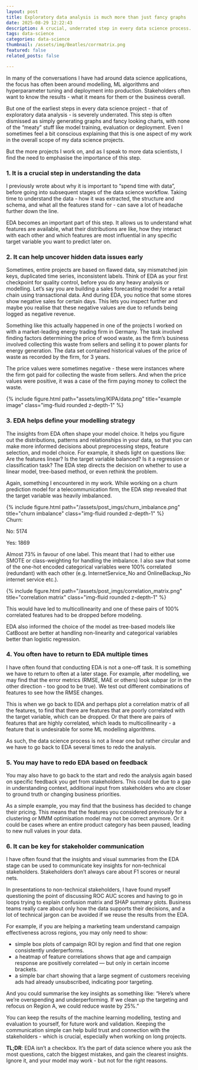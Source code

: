 ```yaml
---
layout: post
title: Exploratory data analysis is much more than just fancy graphs
date: 2025-08-29 12:22:43
description: A crucial, underrated step in every data science process.
tags: data-science
categories: data-science
thumbnail: /assets/img/Beatles/corrmatrix.png
featured: false
related_posts: false

---
```

 

In many of the conversations I have had around data science applications, the focus has often been around modelling, ML algorithms and hyperparameter tuning and deployment into production. Stakeholders often want to know the results - what it means for them or the business overall.

But one of the earliest steps in every data science project - that of exploratory data analysis - is severely underrated. This step is often dismissed as simply generating graphs and fancy looking charts, with none of the “meaty” stuff like model training, evaluation or deployment. Even I sometimes feel a bit conscious explaining that this is one aspect of my work in the overall scope of my data science projects. 

But the more projects I work on, and as I speak to more data scientists, I find the need to emphasise the importance of this step.


### 1. It is a crucial step in understanding the data

I previously wrote about why it is important to “spend time with data”, before going into subsequent stages of the data science workflow. Taking time to understand the data - how it was extracted, the structure and schema, and what all the features stand for - can save a lot of headache further down the line. 

EDA becomes an important part of this step. It allows us to understand what features are available, what their distributions are like, how they interact with each other and which features are most influential in any specific target variable you want to predict later on.

### 2. It can help uncover hidden data issues early

Sometimes, entire projects are based on flawed data, say mismatched join keys, duplicated time series, inconsistent labels. Think of EDA as your first checkpoint for quality control, before you do any heavy analysis or modelling. Let’s say you are building a sales forecasting model for a retail chain using transactional data. And during EDA, you notice that some stores show negative sales for certain days. This lets you inspect further and maybe you realise that these negative values are due to refunds being logged as negative revenue. 

Something like this actually happened in one of the projects I worked on with a market-leading energy trading firm in Germany. The task involved finding factors determining the price of wood waste, as the firm’s business involved collecting this waste from sellers and selling it to power plants for energy generation. The data set contained historical values of the price of waste as recorded by the firm, for 3 years.

The price values were sometimes negative - these were instances where the firm got paid for collecting the waste from sellers. And when the price values were positive, it was a case of the firm paying money to collect the waste.

<div class="row">
    <div class="col-sm mt-3 mt-md-0">
        {% include figure.html path="assets/img/KIPA/data.png" title="example image" class="img-fluid rounded z-depth-1" %}
    </div>
</div>



### 3. EDA helps define your modelling strategy

The insights from EDA often shape your model choice. It helps you figure out the distributions, patterns and relationships in your data, so that you can make more informed decisions about preprocessing steps, feature selection, and model choice. For example, it sheds light on questions like: Are the features linear? Is the target variable balanced? Is it a regression or classification task? The EDA step directs the decision on whether to use a linear model, tree-based method, or even rethink the problem.

Again, something I encountered in my work. While working on a churn prediction model for a telecommunication firm, the EDA step revealed that the target variable was heavily imbalanced.

<div class="row">
    <div class="col-sm mt-3 mt-md-0">
        {% include figure.html path="/assets/post_imgs/churn_imbalance.png" title="churn imbalance" class="img-fluid rounded z-depth-1" %}
    </div>
</div>
Churn:

No: 5174

Yes: 1869

Almost 73% in favour of one label. This meant that I had to either use SMOTE or class-weighting for handling the imbalance. I also saw that some of the one-hot encoded categorical variables were 100% correlated (redundant) with each other (e.g. InternetService_No and OnlineBackup_No internet service etc.).

<div class="row">
    <div class="col-sm mt-3 mt-md-0">
        {% include figure.html path="/assets/post_imgs/correlation_matrix.png" title="correlation matrix" class="img-fluid rounded z-depth-1" %}
    </div>
</div>

This would have led to multicollinearity and one of these pairs of 100% correlated features had to be dropped before modeling. 

EDA also informed the choice of the model as tree-based models like CatBoost are better at handling non-linearity and categorical variables better than logistic regression.


### 4. You often have to return to EDA multiple times

I have often found that conducting EDA is not a one-off task. It is something we have to return to often at a later stage. For example, after modelling, we may find that the error metrics (RMSE, MAE or others) look subpar (or in the other direction - too good to be true). We test out different combinations of features to see how the RMSE changes. 

This is when we go back to EDA and perhaps plot a correlation matrix of all the features, to find that there are features that are poorly correlated with the target variable, which can be dropped. Or that there are pairs of features that are highly correlated, which leads to multicollinearity - a feature that is undesirable for some ML modelling algorithms. 

As such, the data science process is not a linear one but rather circular and we have to go back to EDA several times to redo the analysis.

### 5. You may have to redo EDA based on feedback

You may also have to go back to the start and redo the analysis again based on specific feedback you get from stakeholders. This could be due to a gap in understanding context, additional input from stakeholders who are closer to ground truth or changing business priorities. 

As a simple example, you may find that the business has decided to change their pricing. This means that the features you considered previously for a clustering or MMM optimisation model may not be correct anymore. Or it could be cases where an entire product category has been paused, leading to new null values in your data.

### 6. It can be key for stakeholder communication

I have often found that the insights and visual summaries from the EDA stage can be used to communicate key insights for non-technical stakeholders. Stakeholders don’t always care about F1 scores or neural nets. 

In presentations to non-technical stakeholders, I have found myself questioning the point of discussing ROC AUC scores and having to go in loops trying to explain confusion matrix and SHAP summary plots. Business teams really care about only how the data supports their decisions, and a lot of technical jargon can be avoided if we reuse the results from the EDA. 

For example, if you are helping a marketing team understand campaign effectiveness across regions, you may only need to show:

- simple box plots of campaign ROI by region and find that one region consistently underperforms.
- a heatmap of feature correlations shows that age and campaign response are positively correlated — but only in certain income brackets.
- a simple bar chart showing that a large segment of customers receiving ads had already unsubscribed, indicating poor targeting.

And you could summarise the key insights as something like: “Here’s where we’re overspending and underperforming. If we clean up the targeting and refocus on Region A, we could reduce waste by 25%.”

You can keep the results of the machine learning modelling, testing and evaluation to yourself, for future work and validation. Keeping the communication simple can help build trust and connection with the stakeholders - which is crucial, especially when working on long projects.


**TL;DR**: EDA isn’t a checkbox. It’s the part of data science where you ask the most questions, catch the biggest mistakes, and gain the clearest insights. Ignore it, and your model may work - but not for the right reasons.